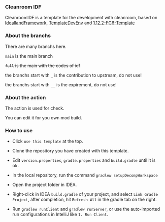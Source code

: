 ### Cleanroom IDF

CleanroomIDF is a template for the development with cleanroom, based on [IdeallandFramework](https://github.com/IdeallandEarthDept/IdeallandFramework), [TemplateDevEnv](https://github.com/CleanroomMC/TemplateDevEnv/tree/master) and [1.12.2-FG6-Template](https://github.com/kappa-maintainer/1.12.2-FG6-Template)


### About the branchs

There are many branchs here.

`main` is the main branch

~~`full` is the main with the codes of idf~~

the branchs start with `_` is the contribution to upstream, do not use!

the branchs start with `__` is the expirement, do not use!

### About the action

The action is used for check.

You can edit it for you own mod build.

### How to use

- Click `use this template` at the top.

- Clone the repository you have created with this template.

- Edit `version.properties`, `gradle.properties` and `build.gradle` until it is ok.

- In the local repository, run the command `gradlew setupDecompWorkspace`

- Open the project folder in IDEA.

- Right-click in IDEA `build.gradle` of your project, and select `Link Gradle Project`, after completion, hit `Refresh All` in the gradle tab on the right.

- Run `gradlew runClient` and `gradlew runServer`, or use the auto-imported run configurations in IntelliJ like `1. Run Client`.
